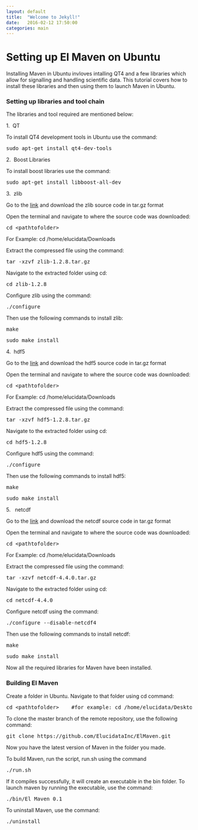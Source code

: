 ```yaml
---
layout: default
title:  "Welcome to Jekyll!"
date:   2016-02-12 17:50:00
categories: main
---
```

<h1>Setting up El Maven on Ubuntu</h1>
<p>Installing Maven in Ubuntu invloves intalling QT4 and a few libraries which allow for signalling and handling scientific data.
This tutorial covers how to install these libraries and then using them to launch Maven in Ubuntu.
</p>

<h3>Setting up libraries and tool chain</h3>
<p>The libraries and tool required are mentioned below:</p>
<p>1.  &nbsp;QT</p>
<p>To install QT4 development tools in Ubuntu use the command:</p>
<pre>sudo apt-get install qt4-dev-tools</pre>



<p>2.  &nbsp;Boost Libraries</p>
<p>To install boost libraries use the command:</p>
<pre>sudo apt-get install libboost-all-dev</pre>



<p>3.  &nbsp;zlib</p>
<p>Go to the <a href="http://www.zlib.net/">link</a> and download the zlib source code in tar.gz format</p>

<p>Open the terminal and navigate to where the source code was downloaded:</p>
<pre>cd &#60;pathtofolder&#62;</pre>
For Example: cd /home/elucidata/Downloads

<p>Extract the compressed file using the command:</p>
<pre>tar -xzvf zlib-1.2.8.tar.gz</pre>

<p>Navigate to the extracted folder using cd:</p>
<pre>cd zlib-1.2.8</pre>

<p>Configure zlib using the command:</p>
<pre>./configure</pre>

<p>Then use the following commands to install zlib:</p>
<pre>make</pre>
<pre>sudo make install</pre>



<p>4.  &nbsp;hdf5 </p>
<p>Go to the <a href="https://www.hdfgroup.org/ftp/HDF5/current/src/">link</a> and download the hdf5 source code in tar.gz format</p>

<p>Open the terminal and navigate to where the source code was downloaded:</p>
<pre>cd &#60;pathtofolder&#62;</pre>
For Example: cd /home/elucidata/Downloads

<p>Extract the compressed file using the command:</p>
<pre>tar -xzvf hdf5-1.2.8.tar.gz</pre>

<p>Navigate to the extracted folder using cd:</p>
<pre>cd hdf5-1.2.8</pre>

<p>Configure hdf5 using the command:</p>
<pre>./configure</pre>

<p>Then use the following commands to install hdf5:</p>
<pre>make</pre>
<pre>sudo make install</pre>



<p>5.  &nbsp; netcdf</p>
<p>Go to the <a href="http://www.unidata.ucar.edu/downloads/netcdf/index.jsp">link</a> and download the netcdf source code in tar.gz format</p>
<p>Open the terminal and navigate to where the source code was downloaded:</p>
<pre>cd &#60;pathtofolder&#62;</pre>
For Example: cd /home/elucidata/Downloads

<p>Extract the compressed file using the command:</p>
<pre>tar -xzvf netcdf-4.4.0.tar.gz</pre>

<p>Navigate to the extracted folder using cd:</p>
<pre>cd netcdf-4.4.0</pre>

<p>Configure netcdf using the command:</p>
<pre>./configure --disable-netcdf4</pre>

<p>Then use the following commands to install netcdf:</p>
<pre>make</pre>
<pre>sudo make install</pre>

<p>Now all the required libraries for Maven have been installed.</p>

<h3>Building El Maven</h3>
<p>Create a folder in Ubuntu. Navigate to that folder using cd command:</p>

<pre>cd &#60;pathtofolder&#62;    #for example: cd /home/elucidata/Desktop</pre>
<p>To clone the master branch of the remote repository, use the following command:</p>

<pre>git clone https://github.com/ElucidataInc/ElMaven.git</pre>
<p>Now you have the latest version of Maven in the folder you made.</p>

<p>To build Maven, run the script, run.sh using the command</p>

<pre>./run.sh</pre>
<p>If it compiles successfully, it will create an executable in the bin folder. To launch maven by running the executable, use the command:</p>

<pre>./bin/El_Maven_0.1</pre>
<p>To uninstall Maven, use the command:</p>

<pre>./uninstall</pre>
